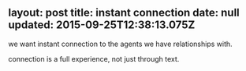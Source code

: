 layout: post
title: instant connection
date: null
updated: 2015-09-25T12:38:13.075Z
---
we want instant connection to the agents we have relationships with.

connection is a full experience, not just through text.
